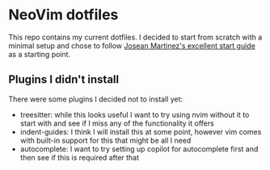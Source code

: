 # NeoVim dotfiles

This repo contains my current dotfiles. I decided to start from scratch with a minimal setup and chose to follow [Josean Martinez's excellent start guide](https://www.youtube.com/watch?v=6pAG3BHurdM) as a starting point.

## Plugins I didn't install

There were some plugins I decided not to install yet:

- treesitter: while this looks useful I want to try using nvim without it to start with and see if I miss any of the functionality it offers
- indent-guides: I think I will install this at some point, however vim comes with built-in support for this that might be all I need
- autocomplete: I want to try setting up copilot for autocomplete first and then see if this is required after that

